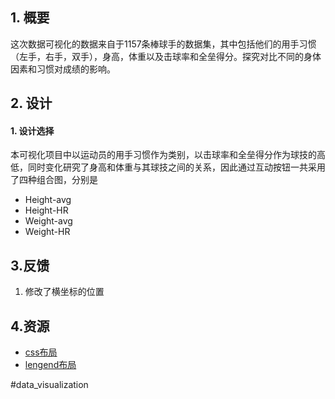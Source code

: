 ## 1. 概要
这次数据可视化的数据来自于1157条棒球手的数据集，其中包括他们的用手习惯（左手，右手，双手），身高，体重以及击球率和全垒得分。探究对比不同的身体因素和习惯对成绩的影响。
## 2. 设计
#### 1. 设计选择
本可视化项目中以运动员的用手习惯作为类别，以击球率和全垒得分作为球技的高低，同时变化研究了身高和体重与其球技之间的关系，因此通过互动按钮一共采用了四种组合图，分别是
* Height-avg
* Height-HR
* Weight-avg
* Weight-HR


## 3.反馈

1. 修改了横坐标的位置


##	4.资源

* [css布局](https://www.w3schools.com/Css)
* [lengend布局](https://stackoverflow.com/questions/13573771/adding-a-chart-legend-in-d3)


#data_visualization
